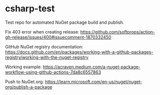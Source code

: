 # csharp-test

Test repo for automated NuGet package build and publish.

Fix 403 error when creating release: https://github.com/softprops/action-gh-release/issues/400#issuecomment-1870332450

GitHub NuGet registry documentation: https://docs.github.com/en/packages/working-with-a-github-packages-registry/working-with-the-nuget-registry

Working example: https://acraven.medium.com/a-nuget-package-workflow-using-github-actions-7da8c6557863

Push to NuGet.org: https://learn.microsoft.com/en-us/nuget/nuget-org/publish-a-package
